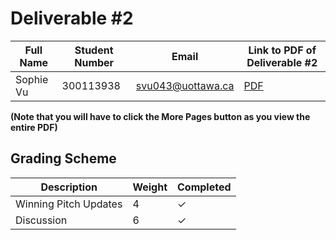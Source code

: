 # Deliverable #2

| Full Name | Student Number | Email | Link to PDF of Deliverable #2 |
|------|------|------|------|
| Sophie Vu | 300113938| svu043@uottawa.ca | [PDF](https://github.com/vusophie/SEG4105_term_project/blob/deli1_sophie_300113938_pitch/SEG4105%20-%20Deliverable%201-1.pdf) |

**(Note that you will have to click the More Pages button as you view the entire PDF)**


## Grading Scheme

| Description | Weight | Completed | 
|------|------|------|
| Winning Pitch Updates | 4 | &check; |
| Discussion  | 6 | &check; |
